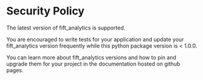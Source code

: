 # Security Policy

The latest version of fift_analytics is supported.

You are encouraged to write tests for your application and update your fift_analytics version frequently while this python package version is < 1.0.0.

You can learn more about fift_analytics versions and how to pin and upgrade them for your project in the documentation hosted on github pages.
